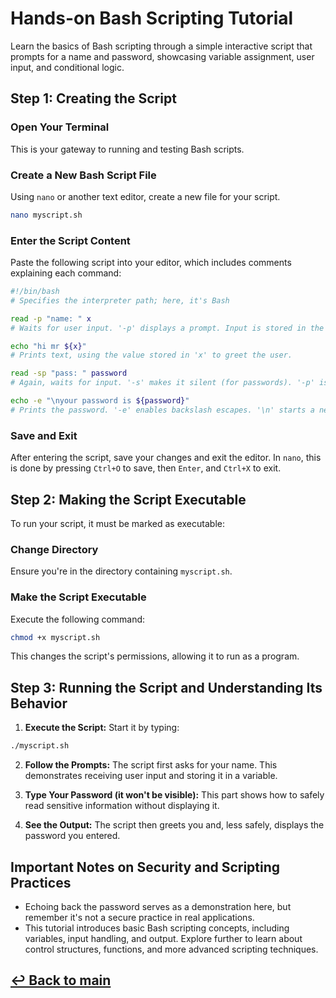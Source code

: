 # Hands-on Bash Scripting Tutorial

Learn the basics of Bash scripting through a simple interactive script that prompts for a name and password, showcasing variable assignment, user input, and conditional logic.

## Step 1: Creating the Script

### Open Your Terminal

This is your gateway to running and testing Bash scripts.

### Create a New Bash Script File

Using `nano` or another text editor, create a new file for your script.

```bash
nano myscript.sh
```

### Enter the Script Content

Paste the following script into your editor, which includes comments explaining each command:

```bash
#!/bin/bash
# Specifies the interpreter path; here, it's Bash

read -p "name: " x
# Waits for user input. '-p' displays a prompt. Input is stored in the variable 'x'

echo "hi mr ${x}"
# Prints text, using the value stored in 'x' to greet the user.

read -sp "pass: " password
# Again, waits for input. '-s' makes it silent (for passwords). '-p' is for the prompt. Input is stored in 'password'

echo -e "\nyour password is ${password}"
# Prints the password. '-e' enables backslash escapes. '\n' starts a new line before the message.
```

### Save and Exit

After entering the script, save your changes and exit the editor. In `nano`, this is done by pressing `Ctrl+O` to save, then `Enter`, and `Ctrl+X` to exit.

## Step 2: Making the Script Executable

To run your script, it must be marked as executable:

### Change Directory

Ensure you're in the directory containing `myscript.sh`.

### Make the Script Executable

Execute the following command:

```bash
chmod +x myscript.sh
```

This changes the script's permissions, allowing it to run as a program.

## Step 3: Running the Script and Understanding Its Behavior

1. **Execute the Script:** Start it by typing:

```bash
./myscript.sh
```

2. **Follow the Prompts:** The script first asks for your name. This demonstrates receiving user input and storing it in a variable.

3. **Type Your Password (it won't be visible):** This part shows how to safely read sensitive information without displaying it.

4. **See the Output:** The script then greets you and, less safely, displays the password you entered.

## Important Notes on Security and Scripting Practices

- Echoing back the password serves as a demonstration here, but remember it's not a secure practice in real applications.
- This tutorial introduces basic Bash scripting concepts, including variables, input handling, and output. Explore further to learn about control structures, functions, and more advanced scripting techniques.

## [↩ Back to main](Learn-Scripting.md)